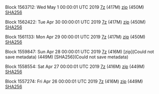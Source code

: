 Block 1563712: Wed May  1 00:00:01 UTC 2019 [7z](https://transfer.sh/11Xjb6/bootstrap.dat.20190501.7z) (417M) [zip](https://transfer.sh/waB3M/bootstrap.dat.20190501.zip) (450M) [SHA256](https://transfer.sh/StrjB/sha256.txt)

Block 1562422: Tue Apr 30 00:00:01 UTC 2019 [7z](https://transfer.sh/cFgUc/bootstrap.dat.20190430.7z) (417M) [zip](https://transfer.sh/QV7PO/bootstrap.dat.20190430.zip) (450M) [SHA256](https://transfer.sh/OXg4Z/sha256.txt)

Block 1561133: Mon Apr 29 00:00:01 UTC 2019 [7z](https://transfer.sh/nDfcG/bootstrap.dat.20190429.7z) (417M) [zip](https://transfer.sh/rRYvC/bootstrap.dat.20190429.zip) (450M) [SHA256](https://transfer.sh/q31NG/sha256.txt)

Block 1559847: Sun Apr 28 00:00:01 UTC 2019 [7z]() (416M) [zip](Could not save metadata) (449M) [SHA256](Could not save metadata)

Block 1558554: Sat Apr 27 00:00:01 UTC 2019 [7z]() (416M) [zip]() (449M) [SHA256]()

Block 1557274: Fri Apr 26 00:00:01 UTC 2019 [7z](https://transfer.sh/T1TS5/bootstrap.dat.20190426.7z) (416M) [zip](https://transfer.sh/L4Z5G/bootstrap.dat.20190426.zip) (449M) [SHA256](https://transfer.sh/LM4dg/sha256.txt)
